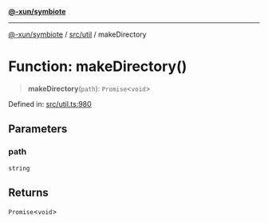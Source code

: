 [**@-xun/symbiote**](../../../README.md)

***

[@-xun/symbiote](../../../README.md) / [src/util](../README.md) / makeDirectory

# Function: makeDirectory()

> **makeDirectory**(`path`): `Promise`\<`void`\>

Defined in: [src/util.ts:980](https://github.com/Xunnamius/symbiote/blob/0bafa3046d16effe919127463c68cff1fb657848/src/util.ts#L980)

## Parameters

### path

`string`

## Returns

`Promise`\<`void`\>
